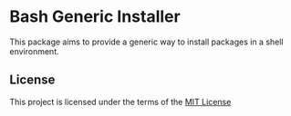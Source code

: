 Bash Generic Installer
======================
This package aims to provide a generic way to install packages in a shell environment.    

License
-------
This project is licensed under the terms of the [MIT License](/LICENSE)

